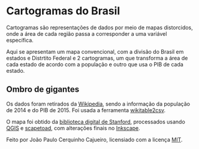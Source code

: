 # Cartogramas do Brasil

Cartogramas são representações de dados por meio de mapas distorcidos, onde a área de cada região passa a corresponder a uma variável específica.

Aqui se apresentam um mapa convencional, com a divisão do Brasil em estados e Distrtito Federal e 2 cartogramas, um que transforma a área de cada estado de acordo com a população e outro que usa o PIB de cada estado.

## Ombro de gigantes


Os dados foram retirados da [Wikipedia]("https://pt.wikipedia.org/wiki/Unidades_federativas_do_Brasil"), sendo a informação da população de 2014 e do PIB de 2015. Foi usada a ferramenta [wikitable2csv](https://wikitable2csv.ggor.de/).

O mapa foi obtido da [biblioteca digital de Stanford](https://earthworks.stanford.edu/), processados usando [QGIS](https://qgis.org/pt_BR/site/) e [scapetoad](http://scapetoad.choros.place/), com alterações finais no [Inkscape](https://inkscape.org/pt-br/).

Feito por João Paulo Cerquinho Cajueiro, licensiado com a licença [MIT](LICENSE.txt).